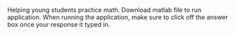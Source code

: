 Helping young students practice math. Download matlab file to run application. When running the application, make sure to click off the answer box once your response it typed in.
